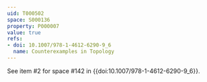 ```yaml
---
uid: T000502
space: S000136
property: P000007
value: true
refs:
- doi: 10.1007/978-1-4612-6290-9_6
  name: Counterexamples in Topology
---
```


See item #2 for space #142 in {{doi:10.1007/978-1-4612-6290-9_6}}.
